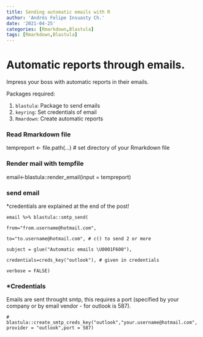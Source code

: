 ```yaml
---
title: Sending automatic emails with R
author: 'Andrés Felipe Insuasty Ch.'
date: '2021-04-25'
categories: [Rmarkdown,Blastula]
tags: [Rmarkdown,Blastula]
---
```


# Automatic reports through emails.
Impress your boss with automatic reports in their emails.

Packages required: 
  1. `blastula`: Package to send emails
  2. `keyring`: Set credentials of email
  3. `Rmardown`: Create automatic reports

### Read Rmarkdown file
tempreport <- file.path(...) # set directory of your Rmarkdown file
  
### Render mail with tempfile
email<-blastula::render_email(input = tempreport)
  
  
### send email  

*credentials are explained at the end of the post!

 `email %>% blastula::smtp_send( `
 
 `from="from.username@hotmail.com",`
 
 `to="to.username@hotmail.com", # c() to send 2 or more `
 
 `subject = glue("Automatic emails \U0001F600"),`
 
 `credentials=creds_key("outlook"), # given in credentials`
 
 `verbose = FALSE)`
  


### *Credentials 
Emails are sent throught smtp, this requires a port (specified by your company or by email vendor - for outlook is 587).

`# blastula::create_smtp_creds_key("outlook","your.username@hotmail.com",provider = "outlook",port = 587)`
